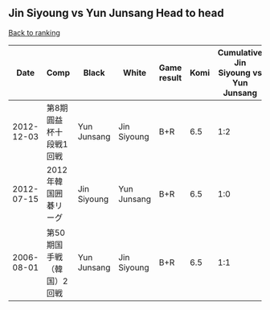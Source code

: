 ## Jin Siyoung vs Yun Junsang Head to head

[Back to ranking](../../index.md)




| **Date** | **Comp** | **Black** | **White** | **Game result** | **Komi** | **Cumulative Jin Siyoung vs Yun Junsang** | **Jin Siyoung streak** | **Yun Junsang streak** | 
| --- | --- | --- | --- | --- | --- | --- | --- | --- |
| 2012-12-03 | 第8期圓益杯十段戦1回戦 | Yun Junsang | Jin Siyoung | B+R | 6.5 | 1:2 | 0 | 2 | 
| 2012-07-15 | 2012年韓国囲碁リーグ | Jin Siyoung | Yun Junsang | B+R | 6.5 | 1:0 | 1 | 0 | 
| 2006-08-01 | 第50期国手戦（韓国）2回戦 | Yun Junsang | Jin Siyoung | B+R | 6.5 | 1:1 | 0 | 1 |




